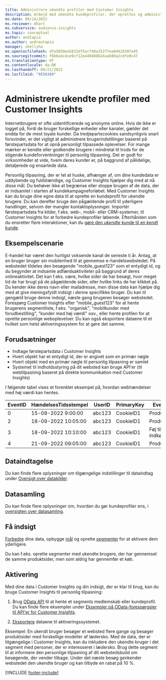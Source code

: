 ```yaml
---
title: Administrere ukendte profiler med Customer Insights
description: Arbejd med ukendte kundeprofiler, der oprettes og administreres i Dynamics 365 Customer Insights.
ms.date: 09/14/2022
ms.reviewer: mhart
ms.subservice: audience-insights
ms.topic: conceptual
author: andtapia
ms.author: andreatapia
manager: shellyha
ms.openlocfilehash: d7e5050ee5832df5ecf40a352f7ea8d42830fa45
ms.sourcegitcommit: f6b6a4c4ce9cf12e449488b24aab80a2cbfe0c47
ms.translationtype: HT
ms.contentlocale: da-DK
ms.lasthandoff: 09/21/2022
ms.locfileid: "9556389"
---
```

# <a name="manage-unknown-profiles-with-customer-insights"></a>Administrere ukendte profiler med Customer Insights

Internetbrugere er ofte uidentificerede og anonyme online. Hvis de ikke er logget på, fordi de bruger forskellige enheder eller kanaler, gælder det endda for de mest loyale kunder. Da tredjepartscookies sandsynligvis snart forsvinder, er det vigtigt at administrere brugerindstillinger baseret på førstepartsdata for at opnå personligt tilpassede oplevelser. For mange mærker er kendte eller godkendte brugere i mindretal til trods for de stigende kundeforventninger til personlig tilpasning. Det er godt for virksomheder at vide, hvem deres kunder er, på baggrund af pålidelige, detaljerede og ensartede data.

Personlig tilpasning, der er let at huske, afhænger af, om dine kundedata er uddybende og fuldstændige, og Customer Insights hjælper dig med at nå disse mål. Du behøver ikke at begrænse eller stoppe brugen af de data, der er indsamlet i starten af kundekampagneforløbet. Med Customer Insights kan du bruge dine egne data til at oprette en kundeprofil for ukendte brugere. Du kan derefter bruge den pågældende profil til yderligere handlinger, selvom der mangler kontaktoplysninger. Importér førstepartsdata fra kilder, f.eks. web-, mobil- eller CRM-systemer, til Customer Insights for at forbedre kundeprofiler løbende. Efterhånden som du ensretter flere interaktioner, kan du [gøre den *ukendte* kunde til en *kendt* kunde](unknown-to-known.md).

## <a name="sample-scenario"></a>Eksempelscenarie

E-handel har været den hurtigst voksende kanal de seneste ti år. Antag, at en bruger bruger sin mobilenhed til at gennemse e-handelswebstedet. På webstedet tildeles den besøgende "mobile_guest123" som et entydigt id, og du begynder at indsamle adfærdsaktiviteter på baggrund af deres onlineaktivitet. Det kan f.eks. være, hvilke sider de har besøgt, hvor meget tid de har brugt på de pågældende sider, eller hvilke links de har klikket på. Du kender ikke deres navn eller mailadresse, men disse data kan hjælpe dig med at give meningsfyldt indsigt i denne specifikke bruger. Du kan til gengæld bruge denne indsigt, næste gang brugeren besøger webstedet. Forespørg Customer Insights efter "mobile_guest123" for at hente brugerens segmentliste, f.eks. "organisk", "mobilkunder med forudbestilling", "kunder med høj værdi" osv., eller hente profilen for at oprette personlige weboplevelser. Du kan også eksportere dataene til et hvilket som helst aktiveringssystem for at gøre det samme.

## <a name="prerequisites"></a>Forudsætninger

- Indtage førstepartsdata i Customer Insights
- Hvert objekt har et entydigt id, der er angivet som en primær nøgle
- Hvert objekt med en primær nøgle til personlig tilpasning er samlet
- Systemet til indholdsstyring på dit websted kan bruge API'er (til webtilpasning baseret på direkte kommunikation med Customer Insights)

I følgende tabel vises et forenklet eksempel på, hvordan webhændelser med høj værdi kan hentes.

|EventID|HændelsesTidsstempel|UserID|PrimaryKey|EventName|
|--|--|--|--|--|
|0|15-09-2022 9:00:00|abc123|CookieID1|Produktvisning|
|2|18-09-2022 10:05:00|abc123|CookieID1|Produktvisning|
|3|18-09-2022 10:10:00|abc123|CookieID1|Føj til indkøbsvogn|
|4|21-09-2022 09:05:00|abc123|CookieID1|Produktvisning|

## <a name="data-ingestion"></a>Dataindtagelse

Du kan finde flere oplysninger om tilgængelige indstillinger til dataindtag under [Oversigt over datakilder](data-sources.md).

## <a name="data-unification"></a>Datasamling

Du kan finde flere oplysninger om, hvordan du gør kundeprofiler ens, i [oversigten over datasamling](data-unification.md).

## <a name="get-insights"></a>Få indsigt

[Forbedre](enrichment-hub.md) dine data, opbygge [mål](measures.md) og oprette [segmenter](segments.md) for at aktivere dem yderligere.

Du kan f.eks. oprette segmenter med ukendte brugere, der har gennemset de samme produktsider, men som aldrig har gennemfør et køb.

## <a name="activation"></a>Aktivering

Med dine data i Customer Insights og din indsigt, der er klar til brug, kan du bruge Customer Insights til personlig tilpasning:

1. Brug [OData API](apis.md) til at hente et segments medlemskab eller kundeprofil. Du kan finde flere eksempler under [Eksempler på OData-forespørgsler til API'er for Customer Insights](odata-examples.md).

1. [Eksportere](export-destinations.md) dataene til aktiveringssystemet.

Eksempel: En ukendt bruger besøger et websted flere gange og besøger produktsider med forskellige modeller af lædersko. Med de data, der er tilgængelige i Customer Insights, kan du inkludere den ukendte bruger i det segment med personer, der er interesseret i lædersko. Brug dette segment til at informere den personlige tilpasning af dit webstedsbuild om besøgende, der vender tilbage. Under det næste besøg genkender webstedet den ukendte bruger og kan tilbyde en rabat på 10 %.

[!INCLUDE [footer-include](includes/footer-banner.md)]
